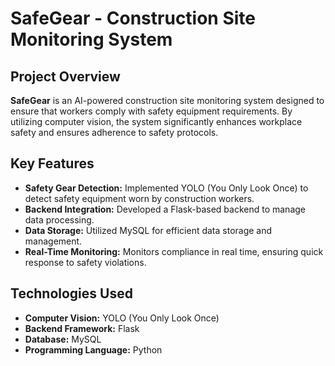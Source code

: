 # SafeGear - Construction Site Monitoring System

## Project Overview
**SafeGear** is an AI-powered construction site monitoring system designed to ensure that workers comply with safety equipment requirements. By utilizing computer vision, the system significantly enhances workplace safety and ensures adherence to safety protocols.

## Key Features
- **Safety Gear Detection:** Implemented YOLO (You Only Look Once) to detect safety equipment worn by construction workers.
- **Backend Integration:** Developed a Flask-based backend to manage data processing.
- **Data Storage:** Utilized MySQL for efficient data storage and management.
- **Real-Time Monitoring:** Monitors compliance in real time, ensuring quick response to safety violations.

## Technologies Used
- **Computer Vision:** YOLO (You Only Look Once)
- **Backend Framework:** Flask
- **Database:** MySQL
- **Programming Language:** Python
